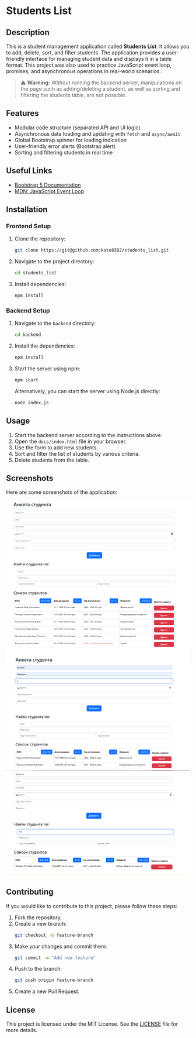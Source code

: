 # Students List

## Description
This is a student management application called **Students List**. It allows you to add, delete, sort, and filter students. The application provides a user-friendly interface for managing student data and displays it in a table format. This project was also used to practice JavaScript event loop, promises, and asynchronous operations in real-world scenarios.

> ⚠️ **Warning:** Without running the backend server, manipulations on the page such as adding/deleting a student, as well as sorting and filtering the students table, are not possible.

## Features

- Modular code structure (separated API and UI logic)
- Asynchronous data loading and updating with `fetch` and `async/await`
- Global Bootstrap spinner for loading indication
- User-friendly error alerts (Bootstrap alert)
- Sorting and filtering students in real time

## Useful Links

- [Bootstrap 5 Documentation](https://getbootstrap.com/docs/5.3/getting-started/introduction/)
- [MDN: JavaScript Event Loop](https://developer.mozilla.org/en-US/docs/Web/JavaScript/EventLoop)

## Installation

### Frontend Setup
1. Clone the repository:
   ```sh
   git clone https://git@github.com:kate8382/students_list.git
   ```
2. Navigate to the project directory:
   ```sh
   cd students_list
   ```
3. Install dependencies:
   ```sh
   npm install
   ```

### Backend Setup
1. Navigate to the `backend` directory:
   ```sh
   cd backend
   ```
2. Install the dependencies:
   ```sh
   npm install
   ```
3. Start the server using npm:
   ```sh
   npm start
   ```
   Alternatively, you can start the server using Node.js directly:
   ```sh
   node index.js
   ```

## Usage
1. Start the backend server according to the instructions above.
2. Open the `docs/index.html` file in your browser.
3. Use the form to add new students.
4. Sort and filter the list of students by various criteria.
5. Delete students from the table.

## Screenshots
Here are some screenshots of the application:

![Screenshot 1](screenshots/image1.png)
![Screenshot 2](screenshots/image2.png)
![Screenshot 3](screenshots/image3.png)

## Contributing
If you would like to contribute to this project, please follow these steps:
1. Fork the repository.
2. Create a new branch:
   ```sh
   git checkout -b feature-branch
   ```
3. Make your changes and commit them:
   ```sh
   git commit -m "Add new feature"
   ```
4. Push to the branch:
   ```sh
   git push origin feature-branch
   ```
5. Create a new Pull Request.

## License
This project is licensed under the MIT License. See the [LICENSE](LICENSE) file for more details.
